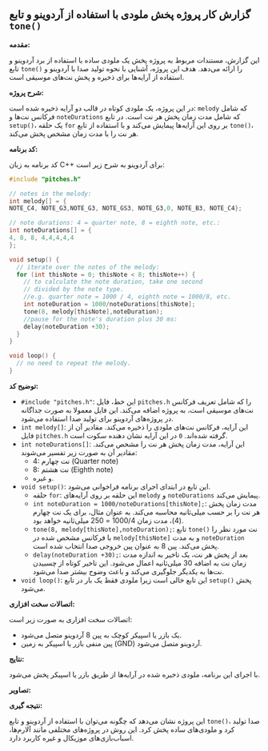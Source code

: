 ## گزارش کار پروژه پخش ملودی با استفاده از آردوینو و تابع `tone()`

**مقدمه:**

این گزارش، مستندات مربوط به پروژه پخش یک ملودی ساده با استفاده از برد آردوینو و تابع `tone()` را ارائه می‌دهد. هدف این پروژه، آشنایی با نحوه تولید صدا با آردوینو و استفاده از آرایه‌ها برای ذخیره و پخش نت‌های موسیقی است.

**شرح پروژه:**

در این پروژه، یک ملودی کوتاه در قالب دو آرایه ذخیره شده است: `melody` که شامل فرکانس نت‌ها و `noteDurations` که شامل مدت زمان پخش هر نت است. در تابع `setup()`، یک حلقه `for` بر روی این آرایه‌ها پیمایش می‌کند و با استفاده از تابع `tone()`، هر نت را با مدت زمان مشخص پخش می‌کند.

**کد برنامه:**

کد برنامه به زبان C++ برای آردوینو به شرح زیر است:

```cpp
#include "pitches.h"

// notes in the melody:
int melody[] = {
NOTE_C4, NOTE_G3,NOTE_G3, NOTE_GS3, NOTE_G3,0, NOTE_B3, NOTE_C4};

// note durations: 4 = quarter note, 8 = eighth note, etc.:
int noteDurations[] = {
4, 8, 8, 4,4,4,4,4 
};

void setup() {
  // iterate over the notes of the melody:
  for (int thisNote = 0; thisNote < 8; thisNote++) {
    // to calculate the note duration, take one second
    // divided by the note type.
    //e.g. quarter note = 1000 / 4, eighth note = 1000/8, etc.
    int noteDuration = 1000/noteDurations[thisNote];
    tone(8, melody[thisNote],noteDuration);
    //pause for the note's duration plus 30 ms:
    delay(noteDuration +30);
  }
}

void loop() {
  // no need to repeat the melody.
}
```

**توضیح کد:**

*   `#include "pitches.h"`: این خط، فایل `pitches.h` را که شامل تعریف فرکانس نت‌های موسیقی است، به پروژه اضافه می‌کند. این فایل معمولا به صورت جداگانه در پروژه‌های آردوینو برای تولید صدا استفاده می‌شود.
*   `int melody[]`: این آرایه، فرکانس نت‌های ملودی را ذخیره می‌کند. مقادیر آن از فایل `pitches.h` گرفته شده‌اند. `0` در این آرایه نشان دهنده سکوت است.
*   `int noteDurations[]`: این آرایه، مدت زمان پخش هر نت را مشخص می‌کند. مقادیر آن به صورت زیر تفسیر می‌شوند:
    *   4: نت چهارم (Quarter note)
    *   8: نت هشتم (Eighth note)
    *   و غیره.
*   `void setup()`: این تابع در ابتدای اجرای برنامه فراخوانی می‌شود.
    *   حلقه `for`: این حلقه بر روی آرایه‌های `melody` و `noteDurations` پیمایش می‌کند.
    *   `int noteDuration = 1000/noteDurations[thisNote];`: مدت زمان پخش هر نت را بر حسب میلی‌ثانیه محاسبه می‌کند. به عنوان مثال، برای یک نت چهارم (4)، مدت زمان 1000/4 = 250 میلی‌ثانیه خواهد بود.
    *   `tone(8, melody[thisNote],noteDuration);`: تابع `tone()` نت مورد نظر را با فرکانس مشخص شده در `melody[thisNote]` و به مدت `noteDuration` پخش می‌کند. پین 8 به عنوان پین خروجی صدا انتخاب شده است.
    *   `delay(noteDuration +30);`: بعد از پخش هر نت، یک تاخیر به اندازه مدت زمان نت به اضافه 30 میلی‌ثانیه اعمال می‌شود. این تاخیر کوتاه از چسبیدن نت‌ها به یکدیگر جلوگیری می‌کند و باعث وضوح بیشتر صدا می‌شود.
*   `void loop()`: این تابع خالی است زیرا ملودی فقط یک بار در تابع `setup()` پخش می‌شود.

**اتصالات سخت افزاری:**

اتصالات سخت افزاری به صورت زیر است:

*   یک بازر یا اسپیکر کوچک به پین 8 آردوینو متصل می‌شود.
*   پین منفی بازر یا اسپیکر به زمین (GND) آردوینو متصل می‌شود.

**نتایج:**

با اجرای این برنامه، ملودی ذخیره شده در آرایه‌ها از طریق بازر یا اسپیکر پخش می‌شود.

**تصاویر:**



**نتیجه گیری:**

این پروژه نشان می‌دهد که چگونه می‌توان با استفاده از آردوینو و تابع `tone()`، صدا تولید کرد و ملودی‌های ساده پخش کرد. این روش در پروژه‌های مختلفی مانند آلارم‌ها، اسباب‌بازی‌های موزیکال و غیره کاربرد دارد.

